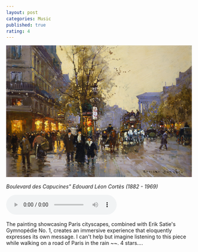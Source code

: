 ```yaml
---
layout: post
categories: Music
published: true
rating: 4
---
```


![alt text](../assets/images/paris1.jpg "Title")

*Boulevard des Capucines" Edouard Léon Cortès (1882 - 1969)*


 <audio controls><source src="https://vmirror.imslp.org/files/imglnks/usimg/0/05/IMSLP849066-PMLP4215-luis-kolodin-plays-satie-s-gymnop%C3%A9die-no.1.mp3" type="audio/mpeg">Your browser does not support the audio tag.</audio>

The painting showcasing Paris cityscapes, combined with Erik Satie's Gymnopédie No. 1, creates an immersive experience that eloquently expresses its own message. I can't help but imagine listening to this piece while walking on a road of Paris in the rain ~~. 4 stars....